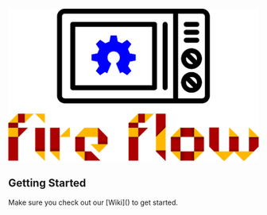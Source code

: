 <p align="center">
    <img alt="Logo" src="https://github.com/FireDeveloper/FireFlow/blob/master/logo.png" width="600">
</p>

<h2><a name="getting-started">Getting Started</a></h2>
Make sure you check out our [Wiki]() to get started.
<br/>